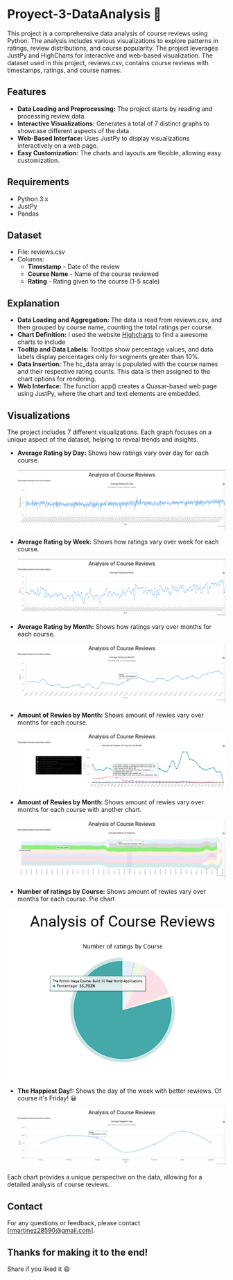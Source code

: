 # Proyect-3-DataAnalysis :floppy_disk:

This project is a comprehensive data analysis of course reviews using Python. The analysis includes various visualizations to explore patterns in ratings, review distributions, and course popularity. The project leverages
JustPy and HighCharts for interactive and web-based visualization. The dataset used in this project, reviews.csv, contains course reviews with timestamps, ratings, and course names.

## Features
- **Data Loading and Preprocessing:** The project starts by reading and processing review data.
- **Interactive Visualizations:** Generates a total of 7 distinct graphs to showcase different aspects of the data.
- **Web-Based Interface:** Uses JustPy to display visualizations interactively on a web page.
- **Easy Customization:** The charts and layouts are flexible, allowing easy customization.

## Requirements
- Python 3.x
- JustPy
- Pandas

## Dataset
- File: reviews.csv
- Columns:
  - **Timestamp** - Date of the review
  - **Course Name** - Name of the course reviewed
  - **Rating** - Rating given to the course (1-5 scale)

## Explanation
- **Data Loading and Aggregation:** The data is read from reviews.csv, and then grouped by course name, counting the total ratings per course.
- **Chart Definition:** I used the website [Highcharts](https://www.highcharts.com/?_gl=1*1gelqi3*_up*MQ..&gclid=Cj0KCQiArby5BhCDARIsAIJvjIQ-XrxE4-whwvzKVOGNa_-epyAjpwLWPbWznfXDfcNFmHO_jtTFDEkaApqbEALw_wcB) to find a awesome charts to include
- **Tooltip and Data Labels:** Tooltips show percentage values, and data labels display percentages only for segments greater than 10%.
- **Data Insertion:** The hc_data array is populated with the course names and their respective rating counts. This data is then assigned to the chart options for rendering.
- **Web Interface:** The function app() creates a Quasar-based web page using JustPy, where the chart and text elements are embedded.

## Visualizations
The project includes 7 different visualizations. Each graph focuses on a unique aspect of the dataset, helping to reveal trends and insights.



- **Average Rating by Day:** Shows how ratings vary over day for each course.
  
  ![Average Rating by Day](/screenshots/1-av-rat-day.png)
  
- **Average Rating by Week:** Shows how ratings vary over week for each course.

  ![Average Rating by Week](/screenshots/2-av-rat-week.png)
  
- **Average Rating by Month:** Shows how ratings vary over months for each course.

  ![Average Rating by Month](/screenshots/3-av-rat-month.png)
  
- **Amount of Rewies by Month:** Shows amount of rewies vary over months for each course.

  ![Amount Ratingg by Month](/screenshots/4-av-rat-crs-month.png)
  
- **Amount of Rewies by Month:** Shows amount of rewies vary over months for each course with another chart.

  ![Amount Ratingg by Month](/screenshots/5-av-rat-crs-month-stream.png)

-  **Number of ratings by Course:** Shows amount of rewies vary over months for each course. Pie chart

  ![Amount Ratingg by Month Pie Version](/screenshots/7-av-mont-pie.png)
  
- **The Happiest Day!:** Shows the day of the week with better rewiews. Of course it's Friday! :grinning:
  
  ![Happiest Day of the Week](/screenshots/6-hap-day.png)

Each chart provides a unique perspective on the data, allowing for a detailed analysis of course reviews.

## Contact
For any questions or feedback, please contact [rmartinez28590@gmail.com].

## Thanks for making it to the end!
 Share if you liked it :smile:
  
